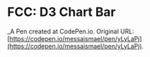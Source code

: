 # FCC: D3  Chart Bar
 _A Pen created at CodePen.io. Original URL: [https://codepen.io/messaismael/pen/yLyLaPj](https://codepen.io/messaismael/pen/yLyLaPj).

 